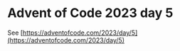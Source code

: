 # Advent of Code 2023 day 5

See [https://adventofcode.com/2023/day/5](https://adventofcode.com/2023/day/5)
